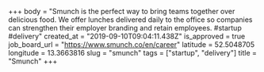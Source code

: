 +++
body = "Smunch is the perfect way to bring teams together over delicious food. We offer lunches delivered daily to the office so companies can strengthen their employer branding and retain employees. #startup #delivery"
created_at = "2019-09-10T09:04:11.438Z"
is_approved = true
job_board_url = "https://www.smunch.co/en/career"
latitude = 52.5048705
longitude = 13.3663816
slug = "smunch"
tags = ["startup", "delivery"]
title = "Smunch"
+++
